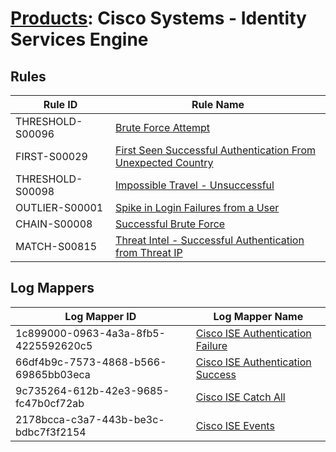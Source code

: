 # [Products](README.md): Cisco Systems - Identity Services Engine

## Rules

|Rule ID|Rule Name|
|----|----|
|THRESHOLD-S00096|[Brute Force Attempt](../rules/THRESHOLD-S00096.md)|
|FIRST-S00029|[First Seen Successful Authentication From Unexpected Country](../rules/FIRST-S00029.md)|
|THRESHOLD-S00098|[Impossible Travel - Unsuccessful](../rules/THRESHOLD-S00098.md)|
|OUTLIER-S00001|[Spike in Login Failures from a User](../rules/OUTLIER-S00001.md)|
|CHAIN-S00008|[Successful Brute Force](../rules/CHAIN-S00008.md)|
|MATCH-S00815|[Threat Intel - Successful Authentication from Threat IP](../rules/MATCH-S00815.md)|


## Log Mappers

|Log Mapper ID|Log Mapper Name|
|----|----|
|1c899000-0963-4a3a-8fb5-4225592620c5|[Cisco ISE Authentication Failure](../mappings/1c899000-0963-4a3a-8fb5-4225592620c5.md)|
|66df4b9c-7573-4868-b566-69865bb03eca|[Cisco ISE Authentication Success](../mappings/66df4b9c-7573-4868-b566-69865bb03eca.md)|
|9c735264-612b-42e3-9685-fc47b0cf72ab|[Cisco ISE Catch All](../mappings/9c735264-612b-42e3-9685-fc47b0cf72ab.md)|
|2178bcca-c3a7-443b-be3c-bdbc7f3f2154|[Cisco ISE Events](../mappings/2178bcca-c3a7-443b-be3c-bdbc7f3f2154.md)|


